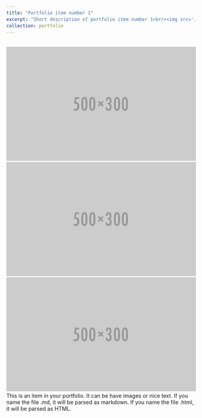 ```yaml
---
title: "Portfolio item number 1"
excerpt: "Short description of portfolio item number 1<br/><img src='../images/500x300.png'>"
collection: portfolio
---
```

<br/><img src='../images/500x300.png'>
<img src='../images/500x300.png'>
![d](..\images\500x300.png)
This is an item in your portfolio. It can be have images or nice text. If you name the file .md, it will be parsed as markdown. If you name the file .html, it will be parsed as HTML. 
